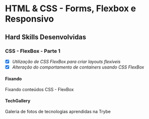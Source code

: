 # HTML & CSS - Forms, Flexbox e Responsivo

## Hard Skills Desenvolvidas

### CSS - FlexBox - Parte 1

- [X] _Utilização de CSS FlexBox para criar layouts flexíveis_
- [X] _Alteração do comportamento de containers usando CSS FlexBox_

#### Fixando
Fixando conteúdos CSS - FlexBox

#### TechGallery
Galeria de fotos de tecnologias aprendidas na Trybe
